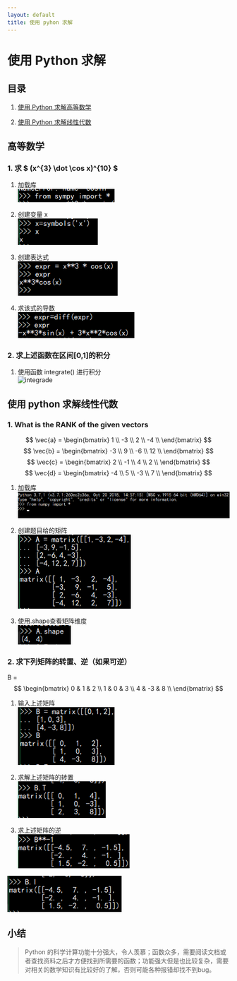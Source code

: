 ```yaml
---
layout: default
title: 使用 pyhon 求解
---
```


# 使用 Python 求解

## 目录

1. <a href="#math">使用 Python 求解高等数学</a>

2. <a href="#linalg">使用 Python 求解线性代数</a>

## <a name="math">高等数学</a>

### 1. 求 $ (x^{3} \dot \cos x)^{10} $

1. 加载库  
![load sympy](images/lab10/loadsympy.png)

2. 创建变量 x  
![creat variable](images/lab10/creatvar.png)

3. 创建表达式  
![expression](images/lab10/createxpr.png)

4. 求该式的导数  
![compute 1 time](images/lab10/compute1time.png)

### 2. 求上述函数在区间[0,1]的积分

1. 使用函数 integrate() 进行积分  
![integrade](images/lab10/integratd.png)

## <a name="linalg">使用 python 求解线性代数</a>

### 1. What is the RANK of the given vectors

$$ \vec{a} = \begin{bmatrix} 1 \\ -3 \\  2 \\ -4 \\ \end{bmatrix} $$
$$ \vec{b} = \begin{bmatrix} -3 \\ 9 \\ -6 \\ 12 \\ \end{bmatrix} $$
$$ \vec{c} = \begin{bmatrix} 2 \\ -1 \\ 4 \\ 2 \\ \end{bmatrix} $$
$$ \vec{d} = \begin{bmatrix} -4 \\ 5 \\ -3 \\ 7 \\ \end{bmatrix} $$

1. 加载库  
![load numpy](images/lab10/loadmodule.png)

2. 创建题目给的矩阵  
![creat matrix](images/lab10/creatmatrix.png)

3. 使用.shape查看矩阵维度  
![matrix.shape](images/lab10/dimensions.png)

### 2. 求下列矩阵的转置、逆（如果可逆）

B = $$ \begin{bmatrix} 0 & 1 & 2 \\ 1 & 0 & 3 \\ 4 & -3 & 8 \\ \end{bmatrix} $$

1. 输入上述矩阵  
![inputB](images/lab10/inputB.png)

2. 求解上述矩阵的转置  
![B.tranpose](images/lab10/tranpose.png)

3. 求上述矩阵的逆  
![A**-1](images/lab10/wayone.png)

![A.I](images/lab10/waytwo.png)

## 小结

> Python 的科学计算功能十分强大，令人羡慕；函数众多，需要阅读文档或者查找资料之后才方便找到所需要的函数；功能强大但是也比较复杂，需要对相关的数学知识有比较好的了解，否则可能各种报错却找不到bug。